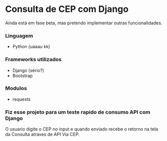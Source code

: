 # Consulta de CEP com Django
Ainda está em fase beta, mas pretendo implementar outras funcionalidades.

### Linguagem
- Python (uaaau kk)

### Frameworks utilizados
- Django (sério?)
- Bootstrap

### Modulos
- requests

### Fiz esse projeto para um teste rapido de consumo API com Django
O usuario digite o CEP no input e quando enviado recebe o retorno na tela da Consulta atraves de API Via CEP.
